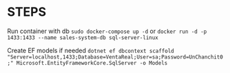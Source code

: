 # STEPS

Run container with db
`sudo docker-compose up -d` or `docker run -d -p 1433:1433 --name sales-system-db sql-server-linux`

Create EF models if needed
`dotnet ef dbcontext scaffold "Server=localhost,1433;Database=VentaReal;User=sa;Password=UnChanchit0;" Microsoft.EntityFrameworkCore.SqlServer -o Models`
